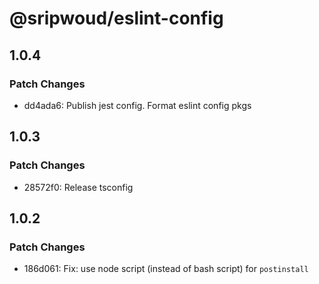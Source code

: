 # @sripwoud/eslint-config

## 1.0.4

### Patch Changes

- dd4ada6: Publish jest config. Format eslint config pkgs

## 1.0.3

### Patch Changes

- 28572f0: Release tsconfig

## 1.0.2

### Patch Changes

- 186d061: Fix: use node script (instead of bash script) for `postinstall`
